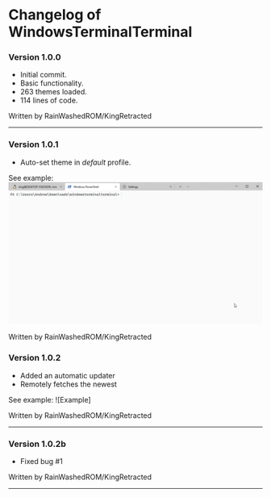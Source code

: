 # Changelog of WindowsTerminalTerminal

### Version 1.0.0
- Initial commit.
- Basic functionality.
- 263 themes loaded.
- 114 lines of code.

Written by RainWashedROM/KingRetracted

---

### Version 1.0.1
- Auto-set theme in *default* profile.

See example:
![Example](git_assets/version101_recording.gif)
    
Written by RainWashedROM/KingRetracted

### Version 1.0.2
- Added an automatic updater
- Remotely fetches the newest 

See example:
![Example]

Written by RainWashedROM/KingRetracted

---

### Version 1.0.2b
- Fixed bug #1

Written by RainWashedROM/KingRetracted

---